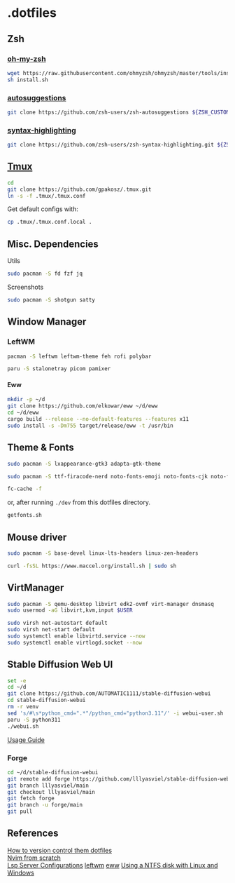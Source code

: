 # .dotfiles
## Zsh
### [oh-my-zsh](https://github.com/ohmyzsh/ohmyzsh)
```sh
wget https://raw.githubusercontent.com/ohmyzsh/ohmyzsh/master/tools/install.sh
sh install.sh
```
### [autosuggestions](https://github.com/zsh-users/zsh-autosuggestions)
```sh
git clone https://github.com/zsh-users/zsh-autosuggestions ${ZSH_CUSTOM:-~/.oh-my-zsh/custom}/plugins/zsh-autosuggestions
```

### [syntax-highlighting](https://github.com/zsh-users/zsh-syntax-highlighting)
```bash
git clone https://github.com/zsh-users/zsh-syntax-highlighting.git ${ZSH_CUSTOM:-~/.oh-my-zsh/custom}/plugins/zsh-syntax-highlighting
```

## [Tmux](https://github.com/gpakosz/.tmux)
```sh
cd
git clone https://github.com/gpakosz/.tmux.git
ln -s -f .tmux/.tmux.conf
```

Get default configs with:
```sh
cp .tmux/.tmux.conf.local .
```

## Misc. Dependencies

Utils
```sh
sudo pacman -S fd fzf jq
```

Screenshots
```sh
sudo pacman -S shotgun satty
```

## Window Manager

### LeftWM

```sh
pacman -S leftwm leftwm-theme feh rofi polybar
```

```sh
paru -S stalonetray picom pamixer
```

#### Eww
```sh
mkdir -p ~/d
git clone https://github.com/elkowar/eww ~/d/eww
cd ~/d/eww
cargo build --release --no-default-features --features x11
sudo install -s -Dm755 target/release/eww -t /usr/bin
```

## Theme & Fonts

```sh
sudo pacman -S lxappearance-gtk3 adapta-gtk-theme
```

```sh
sudo pacman -S ttf-firacode-nerd noto-fonts-emoji noto-fonts-cjk noto-fonts-extra

fc-cache -f
```

or, after running `./dev` from this dotfiles directory.

```sh
getfonts.sh
```

## Mouse driver

```sh
sudo pacman -S base-devel linux-lts-headers linux-zen-headers
```

```sh
curl -fsSL https://www.maccel.org/install.sh | sudo sh
```

## VirtManager

```sh
sudo pacman -S qemu-desktop libvirt edk2-ovmf virt-manager dnsmasq
sudo usermod -aG libvirt,kvm,input $USER
```

```sh
sudo virsh net-autostart default
sudo virsh net-start default
sudo systemctl enable libvirtd.service --now
sudo systemctl enable virtlogd.socket --now
```

## Stable Diffusion Web UI
```sh
set -e
cd ~/d
git clone https://github.com/AUTOMATIC1111/stable-diffusion-webui
cd stable-diffusion-webui
rm -r venv
sed 's/#\s*python_cmd=".*"/python_cmd="python3.11"/' -i webui-user.sh
paru -S python311
./webui.sh
```
[Usage Guide](https://stable-diffusion-art.com/models/)

### Forge
```sh
cd ~/d/stable-diffusion-webui
git remote add forge https://github.com/lllyasviel/stable-diffusion-webui-forge
git branch lllyasviel/main
git checkout lllyasviel/main
git fetch forge
git branch -u forge/main
git pull
```

## References
[How to version control them dotfiles](https://stackoverflow.com/questions/46534290/symlink-dotfiles)  
[Nvim from scratch](https://github.com/LunarVim/Neovim-from-scratch)  
[Lsp Server Configurations](https://github.com/neovim/nvim-lspconfig/blob/master/doc/server_configurations.md)
[leftwm](https://github.com/leftwm/leftwm)
[eww](https://elkowar.github.io/eww/#building)
[Using a NTFS disk with Linux and Windows](https://github.com/ValveSoftware/Proton/wiki/Using-a-NTFS-disk-with-Linux-and-Windows)
